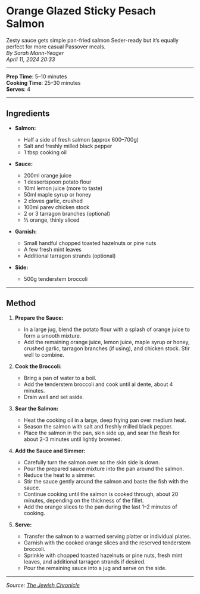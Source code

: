 # Orange Glazed Sticky Pesach Salmon

Zesty sauce gets simple pan-fried salmon Seder-ready but it’s equally perfect for more casual Passover meals.  
*By Sarah Mann-Yeager*  
*April 11, 2024 20:33*

---

**Prep Time**: 5–10 minutes  
**Cooking Time**: 25–30 minutes  
**Serves**: 4

---

## Ingredients

- **Salmon:**
  - Half a side of fresh salmon (approx 600–700g)
  - Salt and freshly milled black pepper
  - 1 tbsp cooking oil

- **Sauce:**
  - 200ml orange juice
  - 1 dessertspoon potato flour
  - 10ml lemon juice (more to taste)
  - 50ml maple syrup or honey
  - 2 cloves garlic, crushed
  - 100ml parev chicken stock
  - 2 or 3 tarragon branches (optional)
  - ½ orange, thinly sliced

- **Garnish:**
  - Small handful chopped toasted hazelnuts or pine nuts
  - A few fresh mint leaves
  - Additional tarragon strands (optional)

- **Side:**
  - 500g tenderstem broccoli

---

## Method

1. **Prepare the Sauce:**
   - In a large jug, blend the potato flour with a splash of orange juice to form a smooth mixture.
   - Add the remaining orange juice, lemon juice, maple syrup or honey, crushed garlic, tarragon branches (if using), and chicken stock. Stir well to combine.

2. **Cook the Broccoli:**
   - Bring a pan of water to a boil.
   - Add the tenderstem broccoli and cook until al dente, about 4 minutes.
   - Drain well and set aside.

3. **Sear the Salmon:**
   - Heat the cooking oil in a large, deep frying pan over medium heat.
   - Season the salmon with salt and freshly milled black pepper.
   - Place the salmon in the pan, skin side up, and sear the flesh for about 2–3 minutes until lightly browned.

4. **Add the Sauce and Simmer:**
   - Carefully turn the salmon over so the skin side is down.
   - Pour the prepared sauce mixture into the pan around the salmon.
   - Reduce the heat to a simmer.
   - Stir the sauce gently around the salmon and baste the fish with the sauce.
   - Continue cooking until the salmon is cooked through, about 20 minutes, depending on the thickness of the fillet.
   - Add the orange slices to the pan during the last 1–2 minutes of cooking.

5. **Serve:**
   - Transfer the salmon to a warmed serving platter or individual plates.
   - Garnish with the cooked orange slices and the reserved tenderstem broccoli.
   - Sprinkle with chopped toasted hazelnuts or pine nuts, fresh mint leaves, and additional tarragon strands if desired.
   - Pour the remaining sauce into a jug and serve on the side.

---

*Source: [The Jewish Chronicle](https://www.thejc.com/lets-eat/recipe/orange-glazed-sticky-pesach-salmon-t0kyt27x)*